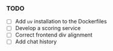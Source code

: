 ### TODO

- [ ] Add `uv` installation to the Dockerfiles
- [ ] Develop a scoring service
- [ ] Correct frontend div alignment
- [ ] Add chat history